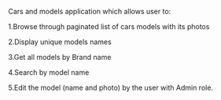 Cars and models application which allows user to:

1.Browse through paginated list of cars models with its photos

2.Display unique models names

3.Get all models by Brand name

4.Search by model name

5.Edit the model (name and photo) by the user with Admin role.
